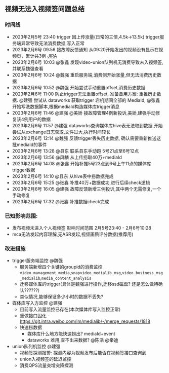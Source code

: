 ## 视频无法入视频签问题总结
### 时间线

- 2023年2月5号 23:40  trigger 因上传涨量(日常的三倍,4.5k->13.5k) trigger服务端异常导致无法消费数据,写入正常
- 2023年2月6号 09:56  接故障反馈通知 从09:20开始发出的视频没有显示在视频页，累计共3例 [JIRA](http://jira.intra.sina.com.cn/browse/FAULTMANAGEMENT-21590)
- 2023年2月6号 10:03  @张鑫 发现video-union队列机无消费导致未入视频签,并联系魏强查看
- 2023年2月6号 10:24  @魏强 重启服务端,消费侧开始涨量,但无法消费历史数据
- 2023年2月6号 10:52  @魏强 开始尝试手动重置offset,消费历史数据
- 2023年2月6号 11:00  防止trigger无法重置offset, 准备备用方案: 重推历史数据. @建强 尝试从 dataworks 获取trigger 宕机期间全部的 MediaId, @张鑫 开始写洗数据脚本,根据mediaId构造媒体库trigger消息
- 2023年2月6号 11:46  @建强 @美娇 接故障管理4例新投诉,美娇,建强手动修复该4例用户的数据
- 2023年2月6号 11:57  @建强 dataworks查询媒体库hive表无法取到数据,开始尝试从exchange日志获取,文件过大,执行时间较长 
- 2023年2月6号 12:14  @魏强 反馈trigger丢失历史数据, 确认需要重新推送这批mediaId的事件
- 2023年2月6号 13:28  @县东 联系县东手动跑 5号21点至6号12点
- 2023年2月6号 13:56  @风麟 从上传捞取40万+mediaId
- 2023年2月6号 14:08  @张鑫 开始补推5号23点到6号上午11点的媒体库trigger数据
- 2023年2月6号 14:10  @县东 从hive表中捞数据完成
- 2023年2月6号 15:25  @张鑫 补推40万+数据成功,进行后续check逻辑
- 2023年2月6号 16:05  @建强 故障反馈新增三例投诉,其中两个无需修复,一个手动修复
- 2023年2月6号 17:32  @张鑫 补推数据check完成
### 已知影响范围:

- 发布视频未进入个人视频签 影响时间范围 2月5号23:40 - 2月6号10:28
- mca无法发起内容理解,无ASR发起,视频画质评分数据(推荐用)

### 改进措施

- trigger服务端监控 @魏强
    - 服务端新增四个关键的groupid的消费监控`video_management_media`,`snapvideo_medialib_msg`,`video_business_msg_medialib`,`media_content_analysis`
    - 迁移媒体库的trigger(具体是魏强进行操作,迁移ssd磁盘? 还是怎么做待确认??????)
    - 类似情况,能够保证多少小时的数据不丢失?
- 媒体库写入方监控 @建强
    - 目前写入流量监控已存在(本次媒体库写入监控正常)
    - 重做接口固化 - https://git.intra.weibo.com/im/medialib/-/merge_requests/1818 
    - 快速捞数据
        - 媒体库什么地方能快速捞出? mediaId+event
        - dataworks 难用,查不出来数据? @陈浩 @秦迪
- union队列机监控 @建强
    - 视频签探测报警: 探测内容为视频发布后能否在视频签接口查询到
    - union入视频签的延迟监控
    - 消费QPS流量突增突降探测

          